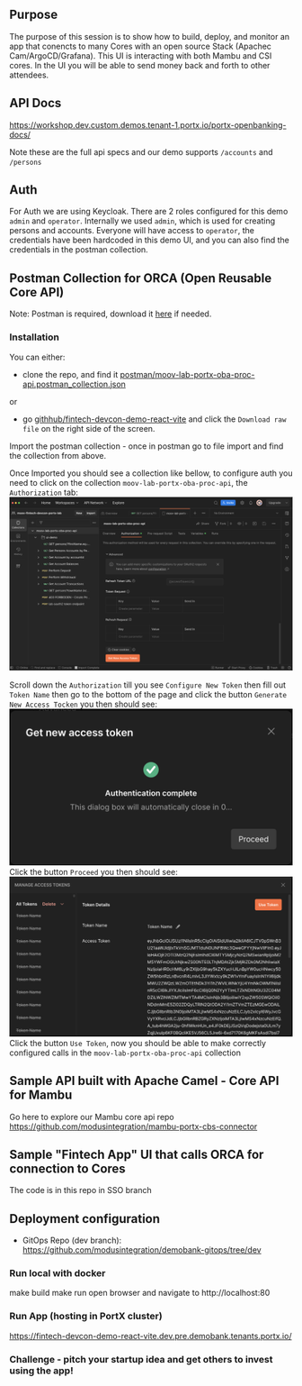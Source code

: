 ## Purpose
The purpose of this session is to show how to build, deploy, and monitor an app that conencts to many Cores with an open source Stack (Apachec Cam/ArgoCD/Grafana).
This UI is interacting with both Mambu and CSI cores.
In the UI you will be able to send money back and forth to other attendees.

## API Docs
https://workshop.dev.custom.demos.tenant-1.portx.io/portx-openbanking-docs/

Note these are the full api specs and our demo supports `/accounts` and `/persons`

## Auth
For Auth we are using Keycloak. There are 2 roles configured for this demo
`admin` and `operator`. Internally we used `admin`, which is used for creating persons and accounts. Everyone will 
have access to `operator`, the credentials have been hardcoded in
this demo UI, and you can also find the credentials in the postman collection.

## Postman Collection for ORCA (Open Reusable Core API)
Note: Postman is required, download it [here](https://www.postman.com/downloads/) if needed.

### Installation

You can either: 
- clone the repo, and find it [postman/moov-lab-portx-oba-proc-api.postman_collection.json](postman%2Fmoov-lab-portx-oba-proc-api.postman_collection.json)

or
- go [githhub/fintech-devcon-demo-react-vite](https://github.com/modusintegration/fintech-devcon-demo-react-vite/blob/main/postman/moov-lab-portx-oba-proc-api.postman_collection.json)
and click the `Download raw file` on the right side of the screen.

Import the postman collection - once in postman go to file import and find the collection from above.

Once Imported you should see a collection like bellow, to configure auth you need to click on the collection `moov-lab-portx-oba-proc-api`, the `Authorization` tab:
![image (1).png](postman%2Fimage%20%281%29.png)

Scroll down the `Authorization` till you see `Configure New Token` then fill out `Token Name` then go to the bottom of the
page and click the button `Generate New Access Tocken` you then should see:
![image (2).png](postman%2Fimage%20%282%29.png)
Click the button `Proceed` you then should see:
![image (3).png](postman%2Fimage%20%283%29.png)
Click the button `Use Token`, now you should be able to make correctly configured calls in the `moov-lab-portx-oba-proc-api` collection

## Sample API built with Apache Camel - Core API for Mambu
Go here to explore our Mambu core api repo https://github.com/modusintegration/mambu-portx-cbs-connector

## Sample "Fintech App" UI that calls ORCA for connection to Cores
The code is in this repo in SSO branch

## Deployment configuration
- GitOps Repo (dev branch): https://github.com/modusintegration/demobank-gitops/tree/dev

### Run local with docker
make build
make run
open browser and navigate to http://localhost:80

### Run App (hosting in PortX cluster)
https://fintech-devcon-demo-react-vite.dev.pre.demobank.tenants.portx.io/

### Challenge - pitch your startup idea and get others to invest using the app!

